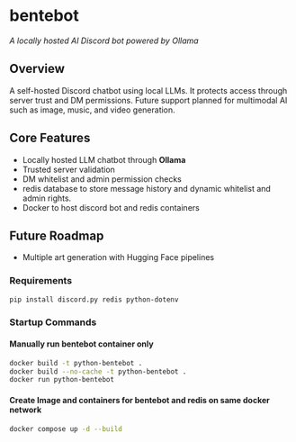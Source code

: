 # bentebot
*A locally hosted AI Discord bot powered by Ollama*

## Overview
A self-hosted Discord chatbot using local LLMs. It protects access through server trust and DM permissions. Future support planned for multimodal AI such as image, music, and video generation.

## Core Features
- Locally hosted LLM chatbot through **Ollama**
- Trusted server validation
- DM whitelist and admin permission checks
- redis database to store message history and dynamic whitelist and admin rights.
- Docker to host discord bot and redis containers


## Future Roadmap
- Multiple art generation with Hugging Face pipelines


### Requirements
```bash
pip install discord.py redis python-dotenv
````


### Startup Commands
#### Manually run bentebot container only
```bash
docker build -t python-bentebot .
docker build --no-cache -t python-bentebot .
docker run python-bentebot
```

#### Create Image and containers for bentebot and redis on same docker network
```bash
docker compose up -d --build
```
